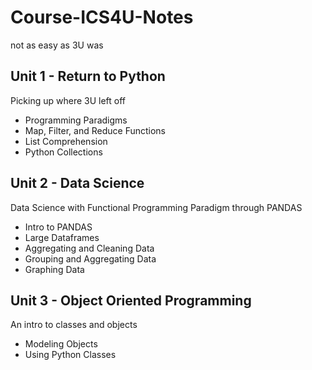 # Course-ICS4U-Notes
not as easy as 3U was

## Unit 1 - Return to Python
Picking up where 3U left off
- Programming Paradigms
- Map, Filter, and Reduce Functions
- List Comprehension
- Python Collections

## Unit 2 - Data Science
Data Science with Functional Programming Paradigm through PANDAS
- Intro to PANDAS
- Large Dataframes
- Aggregating and Cleaning Data
- Grouping and Aggregating Data
- Graphing Data

## Unit 3 - Object Oriented Programming
An intro to classes and objects
- Modeling Objects
- Using Python Classes
